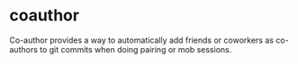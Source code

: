 # coauthor
Co-author provides a way to automatically add friends or coworkers as co-authors
to git commits when doing pairing or mob sessions.
